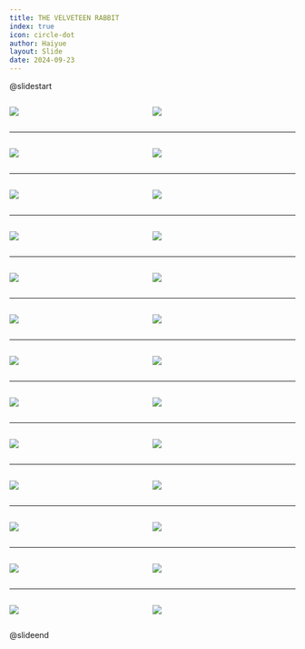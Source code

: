 ```yaml
---
title: THE VELVETEEN RABBIT
index: true
icon: circle-dot
author: Haiyue
layout: Slide
date: 2024-09-23
---
```

 
@slidestart

<div style="display:flex">
<div style="flex:1">

![](/reading/english/Level-X/THE%20VELVETEEN%20RABBIT/001.webp)
</div>
<div style="flex:1">

![](/reading/english/Level-X/THE%20VELVETEEN%20RABBIT/002.webp)
</div>
</div>

---

<div style="display:flex">
<div style="flex:1">

![](/reading/english/Level-X/THE%20VELVETEEN%20RABBIT/003.webp)
</div>
<div style="flex:1">

![](/reading/english/Level-X/THE%20VELVETEEN%20RABBIT/004.webp)
</div>
</div>

---

<div style="display:flex">
<div style="flex:1">

![](/reading/english/Level-X/THE%20VELVETEEN%20RABBIT/005.webp)
</div>
<div style="flex:1">

![](/reading/english/Level-X/THE%20VELVETEEN%20RABBIT/006.webp)
</div>
</div>

---

<div style="display:flex">
<div style="flex:1">

![](/reading/english/Level-X/THE%20VELVETEEN%20RABBIT/007.webp)
</div>
<div style="flex:1">

![](/reading/english/Level-X/THE%20VELVETEEN%20RABBIT/008.webp)
</div>
</div>

---

<div style="display:flex">
<div style="flex:1">

![](/reading/english/Level-X/THE%20VELVETEEN%20RABBIT/009.webp)
</div>
<div style="flex:1">

![](/reading/english/Level-X/THE%20VELVETEEN%20RABBIT/010.webp)
</div>
</div>

---

<div style="display:flex">
<div style="flex:1">

![](/reading/english/Level-X/THE%20VELVETEEN%20RABBIT/011.webp)
</div>
<div style="flex:1">

![](/reading/english/Level-X/THE%20VELVETEEN%20RABBIT/012.webp)
</div>
</div>

---

<div style="display:flex">
<div style="flex:1">

![](/reading/english/Level-X/THE%20VELVETEEN%20RABBIT/013.webp)
</div>
<div style="flex:1">

![](/reading/english/Level-X/THE%20VELVETEEN%20RABBIT/014.webp)
</div>
</div>

---

<div style="display:flex">
<div style="flex:1">

![](/reading/english/Level-X/THE%20VELVETEEN%20RABBIT/015.webp)
</div>
<div style="flex:1">

![](/reading/english/Level-X/THE%20VELVETEEN%20RABBIT/016.webp)
</div>
</div>

---

<div style="display:flex">
<div style="flex:1">

![](/reading/english/Level-X/THE%20VELVETEEN%20RABBIT/017.webp)
</div>
<div style="flex:1">

![](/reading/english/Level-X/THE%20VELVETEEN%20RABBIT/018.webp)
</div>
</div>

---

<div style="display:flex">
<div style="flex:1">

![](/reading/english/Level-X/THE%20VELVETEEN%20RABBIT/019.webp)
</div>
<div style="flex:1">

![](/reading/english/Level-X/THE%20VELVETEEN%20RABBIT/020.webp)
</div>
</div>

---

<div style="display:flex">
<div style="flex:1">

![](/reading/english/Level-X/THE%20VELVETEEN%20RABBIT/021.webp)
</div>
<div style="flex:1">

![](/reading/english/Level-X/THE%20VELVETEEN%20RABBIT/022.webp)
</div>
</div>

---

<div style="display:flex">
<div style="flex:1">

![](/reading/english/Level-X/THE%20VELVETEEN%20RABBIT/023.webp)
</div>
<div style="flex:1">

![](/reading/english/Level-X/THE%20VELVETEEN%20RABBIT/024.webp)
</div>
</div>

---

<div style="display:flex">
<div style="flex:1">

![](/reading/english/Level-X/THE%20VELVETEEN%20RABBIT/025.webp)
</div>
<div style="flex:1">

![](/reading/english/Level-X/THE%20VELVETEEN%20RABBIT/026.webp)
</div>
</div>

@slideend